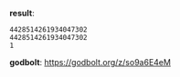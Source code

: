 **result**:
```
4428514261934047302
4428514261934047302
1
```
**godbolt**: https://godbolt.org/z/so9a6E4eM